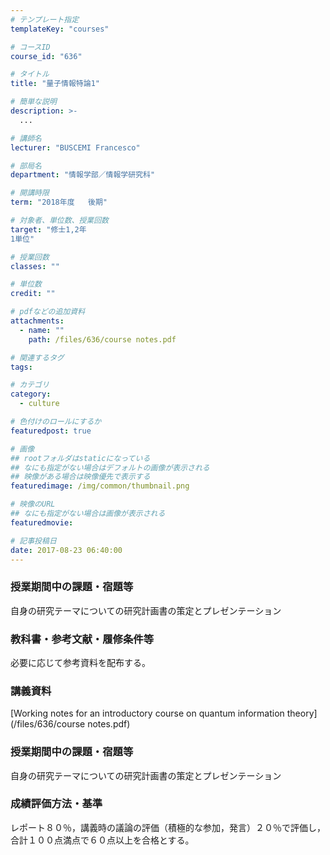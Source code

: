 ```yaml
---
# テンプレート指定
templateKey: "courses"

# コースID
course_id: "636"

# タイトル
title: "量子情報特論1"

# 簡単な説明
description: >-
  ...

# 講師名
lecturer: "BUSCEMI Francesco"

# 部局名
department: "情報学部／情報学研究科"

# 開講時限
term: "2018年度	後期"

# 対象者、単位数、授業回数
target: "修士1,2年
1単位"

# 授業回数
classes: ""

# 単位数
credit: ""

# pdfなどの追加資料
attachments: 
  - name: "" 
    path: /files/636/course notes.pdf

# 関連するタグ
tags:

# カテゴリ
category:
  - culture

# 色付けのロールにするか
featuredpost: true

# 画像
## rootフォルダはstaticになっている
## なにも指定がない場合はデフォルトの画像が表示される
## 映像がある場合は映像優先で表示する
featuredimage: /img/common/thumbnail.png

# 映像のURL
## なにも指定がない場合は画像が表示される
featuredmovie: 

# 記事投稿日
date: 2017-08-23 06:40:00
---
```


### 授業期間中の課題・宿題等


自身の研究テーマについての研究計画書の策定とプレゼンテーション


### 教科書・参考文献・履修条件等
必要に応じて参考資料を配布する。


### 講義資料
[Working notes for an introductory course on quantum information theory](/files/636/course notes.pdf) 

### 授業期間中の課題・宿題等


自身の研究テーマについての研究計画書の策定とプレゼンテーション

### 成績評価方法・基準
レポート８０％，講義時の議論の評価（積極的な参加，発言）２０％で評価し，合計１００点満点で６０点以上を合格とする。
